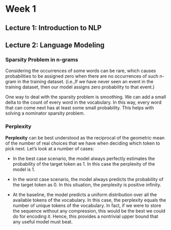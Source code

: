 # Week 1

## Lecture 1: Introduction to NLP

## Lecture 2: Language Modeling

### Sparsity Problem in n-grams

Considering the occurrences of some words can be rare, which causes probabilities to be assigned zero when there are no occurrences of such n-gram in the training dataset. (i.e.,If we have never seen an event in the training dataset, then our model assigns zero probability to that event.)

One way to deal with the sparsity problem is smoothing. We can add a small delta to the count of every word in the vocabulary. In this way, every word that can come next has at least some small probability. This helps with solving a nominator sparsity problem.

### Perplexity

**Perplexity** can be best understood as the reciprocal of the geometric mean of the number of real choices that we have when deciding which token to pick next. Let’s look at a number of cases:

- In the best case scenario, the model always perfectly estimates the probability of the target token as 1. In this case the perplexity of the model is 1.

- In the worst case scenario, the model always predicts the probability of the target token as 0. In this situation, the perplexity is positive infinity.

- At the baseline, the model predicts a uniform distribution over all the available tokens of the vocabulary. In this case, the perplexity equals the number of unique tokens of the vocabulary. In fact, if we were to store the sequence without any compression, this would be the best we could do for encoding it. Hence, this provides a nontrivial upper bound that any useful model must beat.
